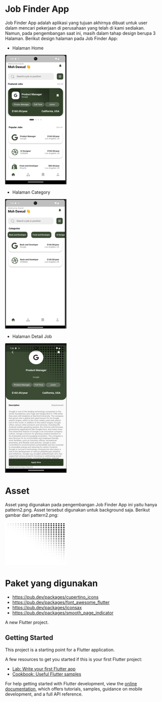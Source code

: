 # Job Finder App

Job Finder App adalah aplikasi yang tujuan akhirnya dibuat untuk user dalam mencari pekerjaan di perusahaan yang telah di kami sediakan. Namun, pada pengembangan saat ini, masih dalam tahap design berupa 3 Halaman. Berikut design halaman pada Job Finder App:

- Halaman Home
<img src="dokumentasi/HomePage.png" width="200" height="420">

- Halaman Category
<img src="dokumentasi/Category.png" width="200" height="420">

- Halaman Detail Job
<img src="dokumentasi/DetailJob.png" width="200" height="420">

# Asset
Asset yang digunakan pada pengembangan Job Finder App ini yaitu hanya pattern2.png. Asset tersebut digunakan untuk background saja.
Berikut gambar dari pattern2.png:


<img src="assets/pattern/pattern2.png" width="200" height="140">

# Paket yang digunakan
- https://pub.dev/packages/cupertino_icons
- https://pub.dev/packages/font_awesome_flutter
- https://pub.dev/packages/iconsax
- https://pub.dev/packages/smooth_page_indicator

A new Flutter project.

## Getting Started

This project is a starting point for a Flutter application.

A few resources to get you started if this is your first Flutter project:

- [Lab: Write your first Flutter app](https://docs.flutter.dev/get-started/codelab)
- [Cookbook: Useful Flutter samples](https://docs.flutter.dev/cookbook)

For help getting started with Flutter development, view the
[online documentation](https://docs.flutter.dev/), which offers tutorials,
samples, guidance on mobile development, and a full API reference.
